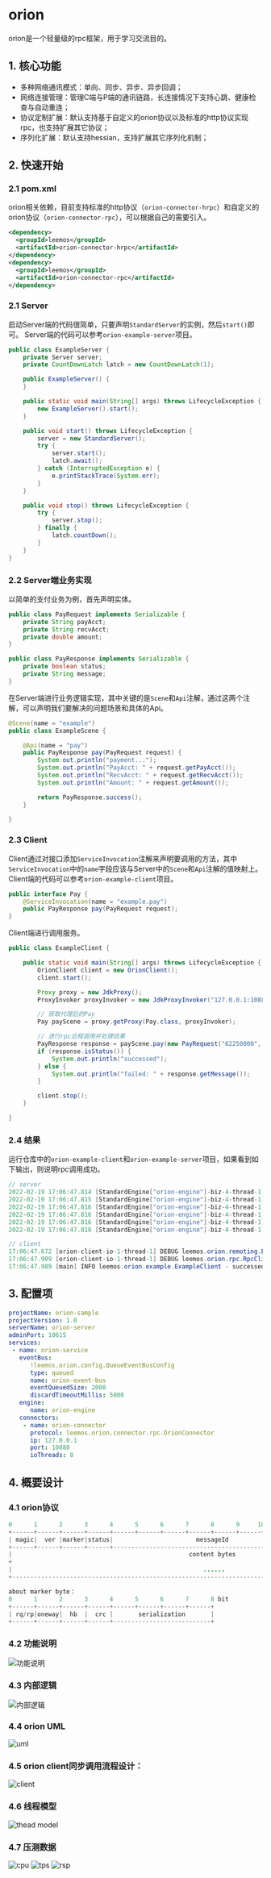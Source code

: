 # orion

orion是一个轻量级的rpc框架，用于学习交流目的。

## 1. 核心功能
* 多种网络通讯模式：单向、同步、异步、异步回调；
* 网络连接管理：管理C端与P端的通讯链路，长连接情况下支持心跳、健康检查与自动重连；
* 协议定制扩展：默认支持基于自定义的orion协议以及标准的http协议实现rpc，也支持扩展其它协议；
* 序列化扩展：默认支持hessian，支持扩展其它序列化机制；

## 2. 快速开始
### 2.1 pom.xml
orion相关依赖，目前支持标准的http协议（`orion-connector-hrpc`）和自定义的orion协议（`orion-connector-rpc`），可以根据自己的需要引入。
```xml
<dependency>
  <groupId>leemos</groupId>
  <artifactId>orion-connector-hrpc</artifactId>
</dependency>
<dependency>
  <groupId>leemos</groupId>
  <artifactId>orion-connector-rpc</artifactId>
</dependency>
```

### 2.1 Server
启动Server端的代码很简单，只要声明`StandardServer`的实例，然后`start()`即可。
Server端的代码可以参考`orion-example-server`项目。
```java
public class ExampleServer {
    private Server server;
    private CountDownLatch latch = new CountDownLatch(1);

    public ExampleServer() {
    }

    public static void main(String[] args) throws LifecycleException {
        new ExampleServer().start();
    }

    public void start() throws LifecycleException {
        server = new StandardServer();
        try {
            server.start();
            latch.await();
        } catch (InterruptedException e) {
            e.printStackTrace(System.err);
        }
    }

    public void stop() throws LifecycleException {
        try {
            server.stop();
        } finally {
            latch.countDown();
        }
    }
}
```

### 2.2 Server端业务实现
以简单的支付业务为例，首先声明实体。
```java
public class PayRequest implements Serializable {
    private String payAcct;
    private String recvAcct;
    private double amount;
}

public class PayResponse implements Serializable {
    private boolean status;
    private String message;
}
```

在Server端进行业务逻辑实现，其中关键的是`Scene`和`Api`注解，通过这两个注解，可以声明我们要解决的问题场景和具体的Api。
```java
@Scene(name = "example")
public class ExampleScene {

    @Api(name = "pay")
    public PayResponse pay(PayRequest request) {
        System.out.println("payment...");
        System.out.println("PayAcct: " + request.getPayAcct());
        System.out.println("RecvAcct: " + request.getRecvAcct());
        System.out.println("Amount: " + request.getAmount());

        return PayResponse.success();
    }

}
```

### 2.3 Client
Client通过对接口添加`ServiceInvocation`注解来声明要调用的方法，其中`ServiceInvocation`中的`name`字段应该与Server中的`Scene`和`Api`注解的值映射上。
Client端的代码可以参考`orion-example-client`项目。
```java
public interface Pay {
    @ServiceInvocation(name = "example.pay")
    public PayResponse pay(PayRequest request);
}
```

Client端进行调用服务。
```java
public class ExampleClient {

    public static void main(String[] args) throws LifecycleException {
        OrionClient client = new OrionClient();
        client.start();

        Proxy proxy = new JdkProxy();
        ProxyInvoker proxyInvoker = new JdkProxyInvoker("127.0.0.1:10880", client);

        // 获取代理后的Pay
        Pay payScene = proxy.getProxy(Pay.class, proxyInvoker);

        // 进行rpc远程调用并处理结果
        PayResponse response = payScene.pay(new PayRequest("62250000", "62251100", 10.24));
        if (response.isStatus()) {
            System.out.println("successed");
        } else {
            System.out.println("failed: " + response.getMessage());
        }

        client.stop();
    }

}
```

### 2.4 结果
运行仓库中的`orion-example-client`和`orion-example-server`项目，如果看到如下输出，则说明rpc调用成功。
```java
// server
2022-02-19 17:06:47.814 [StandardEngine["orion-engine"]-biz-4-thread-1] [INFO ] leemos.orion.valves.LogValve - Business request message received, id=1, serivce=example.pay, parameters=[{"amount":10.24,"payAcct":"62250000","recvAcct":"62251100"}]
2022-02-19 17:06:47.815 [StandardEngine["orion-engine"]-biz-4-thread-1] [INFO ] leemos.orion.example.scene.ExampleScene - payment...
2022-02-19 17:06:47.816 [StandardEngine["orion-engine"]-biz-4-thread-1] [INFO ] leemos.orion.example.scene.ExampleScene - PayAcct: 62250000
2022-02-19 17:06:47.816 [StandardEngine["orion-engine"]-biz-4-thread-1] [INFO ] leemos.orion.example.scene.ExampleScene - RecvAcct: 62251100
2022-02-19 17:06:47.816 [StandardEngine["orion-engine"]-biz-4-thread-1] [INFO ] leemos.orion.example.scene.ExampleScene - Amount: 10.24
2022-02-19 17:06:47.818 [StandardEngine["orion-engine"]-biz-4-thread-1] [INFO ] leemos.orion.valves.LogValve - Business response message sended, id=1, status=SUCCESS, body={"status":true}

// client
17:06:47.672 [orion-client-io-1-thread-1] DEBUG leemos.orion.remoting.BaseRemoting - Request message send success, id=1
17:06:47.909 [orion-client-io-1-thread-1] DEBUG leemos.orion.rpc.RpcClientHandler - Response message received, id=1, status=SUCCESS, body={"status":true}
17:06:47.909 [main] INFO leemos.orion.example.ExampleClient - successed
```

## 3. 配置项
```yml
projectName: orion-sample
projectVersion: 1.0
serverName: orion-server
adminPort: 10615
services: 
 - name: orion-service
   eventBus: 
      !leemos.orion.config.QueueEventBusConfig
      type: queued
      name: orion-event-bus
      eventQueuedSize: 2000
      discardTimeoutMillis: 5000
   engine:
      name: orion-engine
   connectors:
    - name: orion-connector
      protocol: leemos.orion.connector.rpc.OrionConnector
      ip: 127.0.0.1
      port: 10880
      ioThreads: 8
```

## 4. 概要设计
### 4.1 orion协议
```java
0      1      2      3      4      5      6      7      8      9     10     11     12     13     14     15     16 byte
+------+------+------+------+------+------+------+------+------+------+------+------+------+------+------+------+
| magic|  ver |marker|status|                       messageId                       |        dataLength         |
+------+------+------+------+-------------------------------------------------------+---------------------------+
|                                                 content bytes                                                 |
+                                                                                                               |
|                                                     ......                        |           CRC32           |
+---------------------------------------------------------------------------------------------------------------+

about marker byte：
0      1      2      3      4      5      6      7      8 bit
+------+------+------+------+------+------+------+------+
| rq/rp|oneway|  hb  |  crc |       serialization       |
+------+------+------+------+---------------------------+
```

### 4.2 功能说明
![功能说明](https://images.gitee.com/uploads/images/2020/0912/112022_7ac5c7b2_7580843.png "2020-09-12 11-19-39屏幕截图.png")

### 4.3 内部逻辑
![内部逻辑](https://images.gitee.com/uploads/images/2020/0912/112310_16b02055_7580843.png "2020-09-12 11-22-37屏幕截图.png")

### 4.4 orion UML
![uml](https://images.gitee.com/uploads/images/2020/0821/164833_a9d3c59d_7580843.png "orion.png")

### 4.5 orion client同步调用流程设计：
![client](https://images.gitee.com/uploads/images/2020/0821/164919_8db86069_7580843.png "client-call.png")

### 4.6 线程模型
![thead model](https://images.gitee.com/uploads/images/2020/0805/155229_2ce4d3a6_7580843.png "2020-08-05 15-51-13屏幕截图.png")

### 4.7 压测数据
![cpu](https://images.gitee.com/uploads/images/2020/0907/155329_8175637a_7580843.png "cpu.png")
![tps](https://images.gitee.com/uploads/images/2020/0907/155338_7e6ea80b_7580843.png "tps.png")
![rsp](https://images.gitee.com/uploads/images/2020/0907/155347_81269955_7580843.png "rsp-time.png") 
